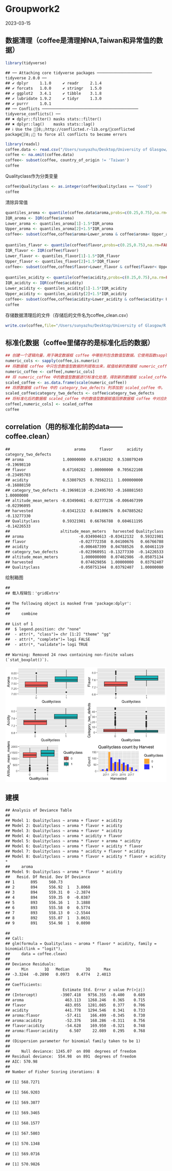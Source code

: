 Groupwork2
================
2023-03-15

## 数据清理（coffee是清理掉NA,Taiwan和异常值的数据）

``` r
library(tidyverse)
```

    ## ── Attaching core tidyverse packages ──────────────────────── tidyverse 2.0.0 ──
    ## ✔ dplyr     1.1.0     ✔ readr     2.1.4
    ## ✔ forcats   1.0.0     ✔ stringr   1.5.0
    ## ✔ ggplot2   3.4.1     ✔ tibble    3.1.8
    ## ✔ lubridate 1.9.2     ✔ tidyr     1.3.0
    ## ✔ purrr     1.0.1     
    ## ── Conflicts ────────────────────────────────────────── tidyverse_conflicts() ──
    ## ✖ dplyr::filter() masks stats::filter()
    ## ✖ dplyr::lag()    masks stats::lag()
    ## ℹ Use the ]8;;http://conflicted.r-lib.org/conflicted package]8;; to force all conflicts to become errors

``` r
library(readxl)
coffee.data <- read.csv("/Users/sunyazhu/Desktop/University of Glasgow/R program/AllDatasetsR/coffee.csv")
coffee <- na.omit(coffee.data)
coffee<- subset(coffee, country_of_origin != 'Taiwan')
coffee
```

Qualityclass作为分类变量

``` r
coffee$Qualityclass <- as.integer(coffee$Qualityclass == "Good")
coffee
```

清除异常值

``` r
quantiles_aroma <- quantile(coffee.data$aroma,probs=c(0.25,0.75),na.rm=FALSE)
IQR_aroma <- IQR(coffee$aroma)
Lower_aroma <- quantiles_aroma[1]-1.5*IQR_aroma
Upper_aroma <- quantiles_aroma[2]+1.5*IQR_aroma
coffee<- subset(coffee,coffee$aroma>Lower_aroma & coffee$aroma< Upper_aroma)

quantiles_flavor <- quantile(coffee$flavor,probs=c(0.25,0.75),na.rm=FALSE)
IQR_flavor <- IQR(coffee$flavor)
Lower_flavor <- quantiles_flavor[1]-1.5*IQR_flavor
Upper_flavor <- quantiles_flavor[2]+1.5*IQR_flavor
coffee<- subset(coffee,coffee$flavor>Lower_flavor & coffee$flavor< Upper_flavor)

quantiles_acidity <- quantile(coffee$acidity,probs=c(0.25,0.75),na.rm=FALSE)
IQR_acidity <- IQR(coffee$acidity)
Lower_acidity <- quantiles_acidity[1]-1.5*IQR_acidity
Upper_acidity <- quantiles_acidity[2]+1.5*IQR_acidity
coffee<- subset(coffee,coffee$acidity>Lower_acidity & coffee$acidity< Upper_acidity)
coffee
```

存储数据清理后的文件（存储后的文件名为coffee_clean.csv）

``` r
write.csv(coffee,file="/Users/sunyazhu/Desktop/University of Glasgow/R program/AllDatasetsR/coffee_clean.csv",row.names=FALSE)
```

## 标准化数据（coffee里储存的是标准化后的数据）

``` r
## 创建一个逻辑向量，用于确定数据框 coffee 中哪些列包含数值型数据。它使用函数sapply判断每个列的数据类型是否为数值型。
numeric_cols <- sapply(coffee,is.numeric)
## 将数据框 coffee 中只包含数值型数据的列提取出来，赋值给新的数据框 numeric_coffee
numeric_coffee <- coffee[,numeric_cols]
## 将 numeric_coffee 中的数值型数据进行标准化处理，得到新的数据框 scaled_coffee。标准化处理是为了将不同变量的数据范围转化为相同的尺度，方便进行比较。
scaled_coffee <- as.data.frame(scale(numeric_coffee))
## 将原数据框 coffee 中的 category_two_defects 列添加到 scaled_coffee 中。
scaled_coffee$category_two_defects <- coffee$category_two_defects
## 将标准化后的数据框 scaled_coffee 中的数值型数据赋值回原数据框 coffee 中对应的列，覆盖原来的数据。
coffee[,numeric_cols] <- scaled_coffee
coffee
```

## correlation（用的标准化前的data——coffee.clean）

    ##                            aroma      flavor      acidity category_two_defects
    ## aroma                 1.00000000  0.67160282  0.538079249          -0.19698110
    ## flavor                0.67160282  1.00000000  0.705622108          -0.23495703
    ## acidity               0.53807925  0.70562211  1.000000000          -0.16888150
    ## category_two_defects -0.19698110 -0.23495703 -0.168881503           1.00000000
    ## altitude_mean_meters -0.03490461 -0.02777236 -0.006467399          -0.02396095
    ## harvested            -0.03412132  0.04100676  0.047885262          -0.13277330
    ## Qualityclass          0.59321981  0.66766788  0.604611195          -0.14226533
    ##                      altitude_mean_meters   harvested Qualityclass
    ## aroma                        -0.034904613 -0.03412132   0.59321981
    ## flavor                       -0.027772358  0.04100676   0.66766788
    ## acidity                      -0.006467399  0.04788526   0.60461119
    ## category_two_defects         -0.023960951 -0.13277330  -0.14226533
    ## altitude_mean_meters          1.000000000  0.07402986  -0.05075134
    ## harvested                     0.074029856  1.00000000   0.03792407
    ## Qualityclass                 -0.050751344  0.03792407   1.00000000

绘制箱图

    ## 
    ## 载入程辑包：'gridExtra'

    ## The following object is masked from 'package:dplyr':
    ## 
    ##     combine

    ## List of 1
    ##  $ legend.position: chr "none"
    ##  - attr(*, "class")= chr [1:2] "theme" "gg"
    ##  - attr(*, "complete")= logi FALSE
    ##  - attr(*, "validate")= logi TRUE

    ## Warning: Removed 24 rows containing non-finite values (`stat_boxplot()`).

![](Group15_files/figure-gfm/unnamed-chunk-6-1.png)<!-- -->

## 建模

    ## Analysis of Deviance Table
    ## 
    ## Model 1: Qualityclass ~ aroma + flavor + acidity
    ## Model 2: Qualityclass ~ aroma * flavor + acidity
    ## Model 3: Qualityclass ~ aroma + flavor * acidity
    ## Model 4: Qualityclass ~ aroma * acidity + flavor
    ## Model 5: Qualityclass ~ aroma * flavor + aroma * acidity
    ## Model 6: Qualityclass ~ aroma * flavor + acidity * flavor
    ## Model 7: Qualityclass ~ aroma * acidity + flavor * acidity
    ## Model 8: Qualityclass ~ aroma * flavor + acidity * flavor + acidity * 
    ##     aroma
    ## Model 9: Qualityclass ~ aroma * flavor * acidity
    ##   Resid. Df Resid. Dev Df Deviance
    ## 1       895     560.73            
    ## 2       894     556.92  1   3.8068
    ## 3       894     559.31  0  -2.3874
    ## 4       894     559.35  0  -0.0387
    ## 5       893     556.16  1   3.1888
    ## 6       893     555.58  0   0.5774
    ## 7       893     558.13  0  -2.5544
    ## 8       892     555.07  1   3.0631
    ## 9       891     554.98  1   0.0890

    ## 
    ## Call:
    ## glm(formula = Qualityclass ~ aroma * flavor * acidity, family = binomial(link = "logit"), 
    ##     data = coffee.clean)
    ## 
    ## Deviance Residuals: 
    ##     Min       1Q   Median       3Q      Max  
    ## -3.3244  -0.2890   0.0973   0.4774   2.4013  
    ## 
    ## Coefficients:
    ##                       Estimate Std. Error z value Pr(>|z|)
    ## (Intercept)          -3907.418   9756.355  -0.400    0.689
    ## aroma                  463.113   1268.246   0.365    0.715
    ## flavor                 483.055   1281.085   0.377    0.706
    ## acidity                441.778   1294.546   0.341    0.733
    ## aroma:flavor           -57.411    166.499  -0.345    0.730
    ## aroma:acidity          -52.376    168.286  -0.311    0.756
    ## flavor:acidity         -54.628    169.950  -0.321    0.748
    ## aroma:flavor:acidity     6.507     22.089   0.295    0.768
    ## 
    ## (Dispersion parameter for binomial family taken to be 1)
    ## 
    ##     Null deviance: 1245.07  on 898  degrees of freedom
    ## Residual deviance:  554.98  on 891  degrees of freedom
    ## AIC: 570.98
    ## 
    ## Number of Fisher Scoring iterations: 8

    ## [1] 568.7271

    ## [1] 566.9203

    ## [1] 569.3077

    ## [1] 569.3465

    ## [1] 568.1577

    ## [1] 567.5803

    ## [1] 570.1348

    ## [1] 569.0716

    ## [1] 570.9826

